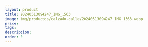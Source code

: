 ```yaml
---
layout: product
title: 20240513094247_IMG_1563
image: img/productos/calzado-calle/20240513094247_IMG_1563.webp
price: 
tags: 
description: 
order: 0
---
```

